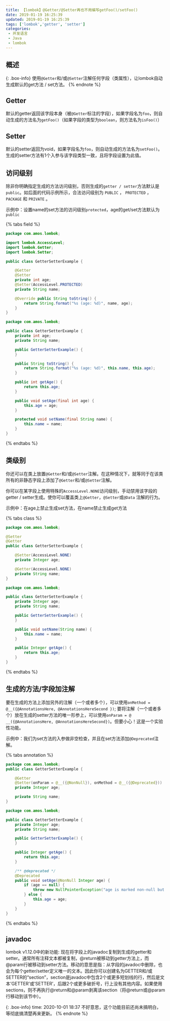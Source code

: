 ```yaml
---
title: 【lombok】@Getter/@Setter再也不用编写getFoo()/setFoo()
date: 2019-01-19 16:25:39
updated: 2019-01-19 16:25:39
tags: ['lombok','getter', 'setter']
categories: 
 - 开发语言
 - Java
 - lombok
---
```



## 概述

{: .box-info}
使用`@Getter`和/或`@Setter`注解任何字段（类属性），让lombok自动生成默认的get方法 / set方法。
{% endnote %}

## Getter

默认的getter返回该字段本身（被`@Getter`标注的字段），如果字段名为`foo`，则自动生成的方法名为`getFoo()`（如果字段的类型为`boolean`，则方法名为`isFoo()`）

## Setter

默认的setter返回为void，如果字段名为`foo`，则自动生成的方法名为`setFoo()`。生成的setter方法有1个入参与该字段类型一致，且将字段设置为此值。

## 访问级别

除非你明确指定生成的方法访问级别，否则生成的`getter / setter`方法默认是`public`。如后面的代码示例所示，合法访问级别为 ` PUBLIC ` ， ` PROTECTED ` ， ` PACKAGE ` 和 ` PRIVATE ` 。

示例中：设置name的set方法的访问级别`protected`，age的get/set方法默认为`public`

{% tabs field %}
<!-- tab 源码 -->
```java
package com.amos.lombok;

import lombok.AccessLevel;
import lombok.Getter;
import lombok.Setter;

public class GetterSetterExample {

    @Getter
    @Setter
    private int age;
    @Setter(AccessLevel.PROTECTED)
    private String name;

    @Override public String toString() {
        return String.format("%s (age: %d)", name, age);
    }
}
```
<!-- endtab  -->

<!-- tab 编译后 -->
```java
package com.amos.lombok;

public class GetterSetterExample {
    private int age;
    private String name;

    public GetterSetterExample() {
    }

    public String toString() {
        return String.format("%s (age: %d)", this.name, this.age);
    }

    public int getAge() {
        return this.age;
    }

    public void setAge(final int age) {
        this.age = age;
    }

    protected void setName(final String name) {
        this.name = name;
    }
}
```
<!-- endtab  -->
{% endtabs %}

## 类级别

你还可以在类上放置`@Getter`和/或`@Setter`注解。在这种情况下，就等同于在该类所有的非静态字段上添加了`@Getter`和/或`@Setter`注解。

你可以在某字段上使用特殊的`AccessLevel.NONE`访问级别，手动禁用该字段的getter / setter生成。使你可以覆盖类上`@Getter`，`@Setter`或`@Data` 注解的行为。

示例中：在age上禁止生成set方法，在name禁止生成get方法

{% tabs class %}
<!-- tab 源码 -->
```java
package com.amos.lombok;

@Setter
@Getter
public class GetterSetterExample {

    @Setter(AccessLevel.NONE)
    private Integer age;

    @Getter(AccessLevel.NONE)
    private String name;
}
```
<!-- endtab -->
<!-- tab 编译后 -->
```java
package com.amos.lombok;

public class GetterSetterExample {
    private Integer age;
    private String name;

    public GetterSetterExample() {
    }

    public void setName(String name) {
        this.name = name;
    }

    public Integer getAge() {
        return this.age;
    }
}
```
<!-- endtab -->
{% endtabs %}

## 生成的方法/字段加注解

要在生成的方法上添加另外的注解（一个或者多个），可以使用`onMethod = @__({@AnnotationsHere, @AnnotationsHereSecond })`; 要将注解（一个或者多个）放在生成的setter方法的唯一形参上，可以使用`onParam = @ __({@AnnotationsHere, @AnnotationsHereSecond})`。但要小心！这是一个实验性功能。

示例中：我们为set方法的入参做非空检查，并且在set方法添加`@Deprecated`注解。

{% tabs annotation %}
<!-- tab 源码 -->
```java
package com.amos.lombok;
public class GetterSetterExample {

    @Getter
    @Setter(onParam = @__({@NonNull}), onMethod = @__({@Deprecated}))
    private Integer age;

    private String name;
}
```
<!-- endtab -->
<!-- tab 编译后 -->
```java
package com.amos.lombok;

public class GetterSetterExample {
    private Integer age;
    private String name;

    public GetterSetterExample() {
    }

    public Integer getAge() {
        return this.age;
    }

    /** @deprecated */
    @Deprecated
    public void setAge(@NonNull Integer age) {
        if (age == null) {
            throw new NullPointerException("age is marked non-null but is null");
        } else {
            this.age = age;
        }
    }
}
```
<!-- endtab -->
{% endtabs %}

## javadoc

lombok v1.12.0中的新功能: 现在将字段上的javadoc复制到生成的getter和setter。通常所有注释文本都被复制，@return被移动到getter方法上，而@param行被移动到setter方法。移动的意思是指：从字段的javadoc中删除，也会为每个getter/setter定义唯一的文本。因此你可以创建名为GETTER和/或SETTER的“section”，section是javadoc中包含2个或更多短划线的行，然后是文本’GETTER’或’SETTER’，后跟2个或更多破折号，行上没有其他内容。如果使用sections，则不再执行@return和@param剥离该section（将@return或@param行移动到该节中）。

{: .box-info}
time: 2020-10-01 18:37
不好意思，这个功能目前还尚未搞明白，等彻底搞清楚再来更新。
{% endnote %}
